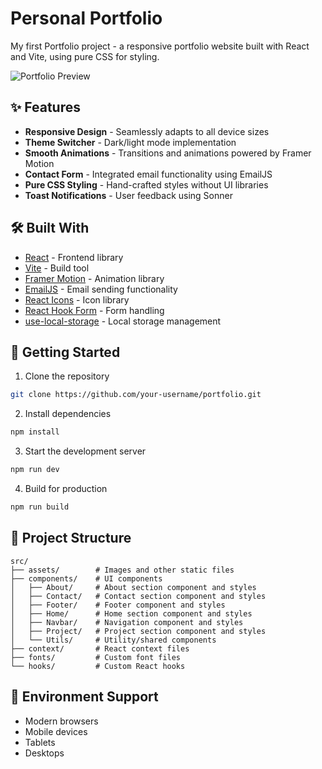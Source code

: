 # Personal Portfolio

My first Portfolio project - a responsive portfolio website built with React and Vite, using pure CSS for styling.

![Portfolio Preview](/path-to-your-screenshot.png)

## ✨ Features

- **Responsive Design** - Seamlessly adapts to all device sizes
- **Theme Switcher** - Dark/light mode implementation
- **Smooth Animations** - Transitions and animations powered by Framer Motion
- **Contact Form** - Integrated email functionality using EmailJS
- **Pure CSS Styling** - Hand-crafted styles without UI libraries
- **Toast Notifications** - User feedback using Sonner

## 🛠️ Built With

- [React](https://reactjs.org/) - Frontend library
- [Vite](https://vitejs.dev/) - Build tool
- [Framer Motion](https://www.framer.com/motion/) - Animation library
- [EmailJS](https://www.emailjs.com/) - Email sending functionality
- [React Icons](https://react-icons.github.io/react-icons/) - Icon library
- [React Hook Form](https://react-hook-form.com/) - Form handling
- [use-local-storage](https://github.com/astoilkov/use-local-storage) - Local storage management

## 🚀 Getting Started

1. Clone the repository
```bash
git clone https://github.com/your-username/portfolio.git
```

2. Install dependencies
```bash
npm install
```

3. Start the development server
```bash
npm run dev
```

4. Build for production
```bash
npm run build
```

## 📝 Project Structure

```
src/
├── assets/        # Images and other static files
├── components/    # UI components
│   ├── About/     # About section component and styles
│   ├── Contact/   # Contact section component and styles
│   ├── Footer/    # Footer component and styles
│   ├── Home/      # Home section component and styles
│   ├── Navbar/    # Navigation component and styles
│   ├── Project/   # Project section component and styles
│   └── Utils/     # Utility/shared components
├── context/       # React context files
├── fonts/         # Custom font files
└── hooks/         # Custom React hooks
```

## 📱 Environment Support

- Modern browsers
- Mobile devices
- Tablets
- Desktops
